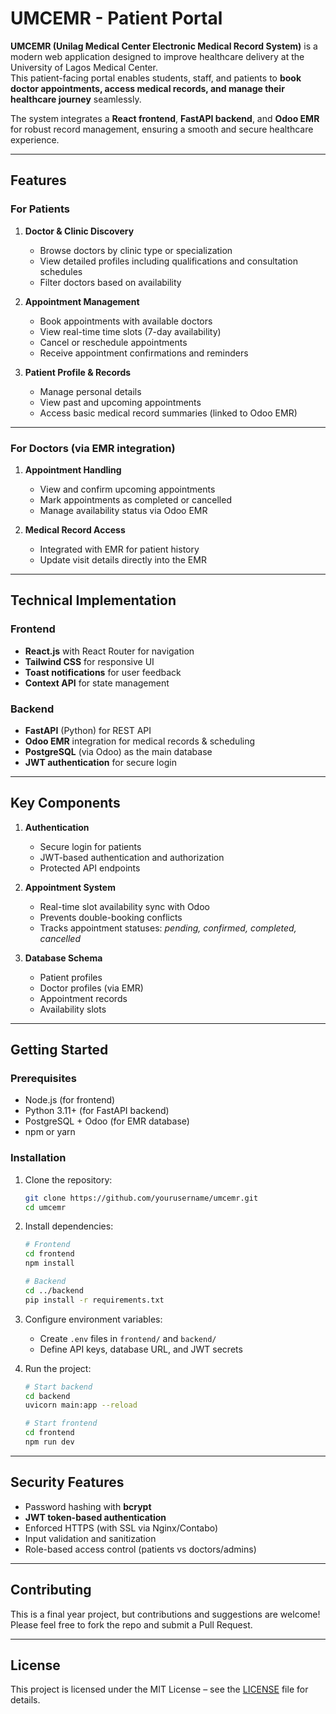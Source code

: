 # UMCEMR - Patient Portal

**UMCEMR (Unilag Medical Center Electronic Medical Record System)** is a modern web application designed to improve healthcare delivery at the University of Lagos Medical Center.  
This patient-facing portal enables students, staff, and patients to **book doctor appointments, access medical records, and manage their healthcare journey** seamlessly.  

The system integrates a **React frontend**, **FastAPI backend**, and **Odoo EMR** for robust record management, ensuring a smooth and secure healthcare experience.  

---

## Features

### For Patients
1. **Doctor & Clinic Discovery**
   - Browse doctors by clinic type or specialization  
   - View detailed profiles including qualifications and consultation schedules  
   - Filter doctors based on availability  

2. **Appointment Management**
   - Book appointments with available doctors  
   - View real-time time slots (7-day availability)  
   - Cancel or reschedule appointments  
   - Receive appointment confirmations and reminders  

3. **Patient Profile & Records**
   - Manage personal details  
   - View past and upcoming appointments  
   - Access basic medical record summaries (linked to Odoo EMR)  

---

### For Doctors (via EMR integration)
1. **Appointment Handling**
   - View and confirm upcoming appointments  
   - Mark appointments as completed or cancelled  
   - Manage availability status via Odoo EMR  

2. **Medical Record Access**
   - Integrated with EMR for patient history  
   - Update visit details directly into the EMR  

---

## Technical Implementation

### Frontend
- **React.js** with React Router for navigation  
- **Tailwind CSS** for responsive UI  
- **Toast notifications** for user feedback  
- **Context API** for state management  

### Backend
- **FastAPI** (Python) for REST API  
- **Odoo EMR** integration for medical records & scheduling  
- **PostgreSQL** (via Odoo) as the main database  
- **JWT authentication** for secure login  

---

## Key Components
1. **Authentication**
   - Secure login for patients  
   - JWT-based authentication and authorization  
   - Protected API endpoints  

2. **Appointment System**
   - Real-time slot availability sync with Odoo  
   - Prevents double-booking conflicts  
   - Tracks appointment statuses: *pending, confirmed, completed, cancelled*  

3. **Database Schema**
   - Patient profiles  
   - Doctor profiles (via EMR)  
   - Appointment records  
   - Availability slots  

---

## Getting Started

### Prerequisites
- Node.js (for frontend)  
- Python 3.11+ (for FastAPI backend)  
- PostgreSQL + Odoo (for EMR database)  
- npm or yarn  

### Installation
1. Clone the repository:  
   ```bash
   git clone https://github.com/yourusername/umcemr.git
   cd umcemr
   ```

2. Install dependencies:  
   ```bash
   # Frontend
   cd frontend
   npm install

   # Backend
   cd ../backend
   pip install -r requirements.txt
   ```

3. Configure environment variables:  
   - Create `.env` files in `frontend/` and `backend/`  
   - Define API keys, database URL, and JWT secrets  

4. Run the project:  
   ```bash
   # Start backend
   cd backend
   uvicorn main:app --reload

   # Start frontend
   cd frontend
   npm run dev
   ```

---

## Security Features
- Password hashing with **bcrypt**  
- **JWT token-based authentication**  
- Enforced HTTPS (with SSL via Nginx/Contabo)  
- Input validation and sanitization  
- Role-based access control (patients vs doctors/admins)  

---

## Contributing
This is a final year project, but contributions and suggestions are welcome!  
Please feel free to fork the repo and submit a Pull Request.  

---

## License
This project is licensed under the MIT License – see the [LICENSE](LICENSE) file for details.  
